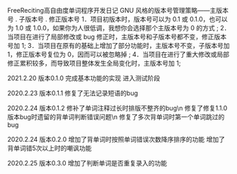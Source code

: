 FreeReciting高自由度单词程序开发日记
GNU 风格的版本号管理策略——主版本号 . 子版本号 . 修正版本号
1．项目初版本时，版本号可以为 0.1 或 0.1.0，也可以为 1.0 或 1.0.0，如果你为人很低调，我想你会选择那个主版本号为 0 的方式 ;
2．当项目在进行了局部修改或 bug 修正时，主版本号和子版本号都不变，修正版本号加 1;
3．当项目在原有的基础上增加了部分功能时，主版本号不变，子版本号加 1，修正版本号复位为 0，因而可以被忽略掉 ;
4．当项目在进行了重大修改或局部修正累积较多，而导致项目整体发生全局变化时，主版本号加 1;

2021.2.20 	版本0.1.0
完成基本功能的实现
进入测试阶段

2020.2.23		版本0.1.1
修复了无法记录短语的bug

2020.2.24		版本0.1.2
修补了单词注释过长时排版不整齐的bug\n
修复了修复1.1.0版本bug时遗留的背单词判断错误问题\n
修复了多次背单词时第一个单词跳过的bug

2020.2.24		版本0.2.0
增加了背单词时按照单词错误次数降序排序的功能
增加了背单词错5次以上时的嘲讽功能
	
2020.2.25  版本0.3.0
增加了判断单词是否重复录入的功能

